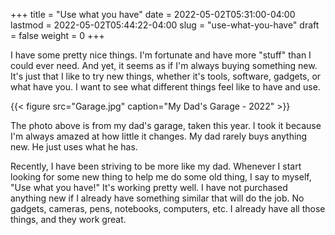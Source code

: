 +++
title = "Use what you have"
date = 2022-05-02T05:31:00-04:00
lastmod = 2022-05-02T05:44:22-04:00
slug = "use-what-you-have"
draft = false
weight = 0
+++

I have some pretty nice things. I'm fortunate and have more "stuff" than I could ever need. And yet, it seems as if I'm always buying something new. It's just that I like to try new things, whether it's tools, software, gadgets, or what have you. I want to see what different things feel like to have and use.

{{< figure src="Garage.jpg" caption="My Dad's Garage - 2022" >}}

The photo above is from my dad's garage, taken this year. I took it because I'm always amazed at how little it changes. My dad rarely buys anything new. He just uses what he has.

Recently, I have been striving to be more like my dad. Whenever I start looking for some new thing to help me do some old thing, I say to myself, "Use what you have!" It's working pretty well. I have not purchased anything new if I already have something similar that will do the job. No gadgets, cameras, pens, notebooks, computers, etc. I already have all those things, and they work great.

[//]: # "Exported with love from a post written in Org mode"
[//]: # "- https://github.com/kaushalmodi/ox-hugo"
